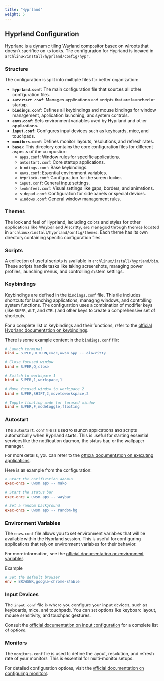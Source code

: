 ```yaml
---
title: "Hyprland"
weight: 6
---
```


## Hyprland Configuration

Hyprland is a dynamic tiling Wayland compositor based on wlroots that doesn't sacrifice on its looks. The configuration for Hyprland is located in `archlinux/install/hyprland/config/hypr`.

### Structure

The configuration is split into multiple files for better organization:

- **`hyprland.conf`**: The main configuration file that sources all other configuration files.
- **`autostart.conf`**: Manages applications and scripts that are launched at startup.
- **`bindings.conf`**: Defines all keybindings and mouse bindings for window management, application launching, and system controls.
- **`envs.conf`**: Sets environment variables used by Hyprland and other applications.
- **`input.conf`**: Configures input devices such as keyboards, mice, and touchpads.
- **`monitors.conf`**: Defines monitor layouts, resolutions, and refresh rates.
- **`base/`**: This directory contains the core configuration files for different aspects of the compositor:
  - `apps.conf`: Window rules for specific applications.
  - `autostart.conf`: Core startup applications.
  - `bindings.conf`: Base keybindings.
  - `envs.conf`: Essential environment variables.
  - `hyprlock.conf`: Configuration for the screen locker.
  - `input.conf`: General input settings.
  - `looknfeel.conf`: Visual settings like gaps, borders, and animations.
  - `sidepad.conf`: Configuration for side panels or special devices.
  - `windows.conf`: General window management rules.

### Themes

The look and feel of Hyprland, including colors and styles for other applications like Waybar and Alacritty, are managed through themes located in `archlinux/install/hyprland/config/themes`. Each theme has its own directory containing specific configuration files.

### Scripts

A collection of useful scripts is available in `archlinux/install/hyprland/bin`. These scripts handle tasks like taking screenshots, managing power profiles, launching menus, and controlling system settings.

### Keybindings

Keybindings are defined in the `bindings.conf` file. This file includes shortcuts for launching applications, managing windows, and controlling system functions. The configuration uses a combination of modifier keys (like `SUPER`, `ALT`, and `CTRL`) and other keys to create a comprehensive set of shortcuts.

For a complete list of keybindings and their functions, refer to the [official Hyprland documentation on keybindings](https://wiki.hyprland.org/Configuring/Keybindings/).

There is some example content in the `bindings.conf` file:

```ini
# Launch terminal
bind = SUPER,RETURN,exec,uwsm app -- alacritty

# Close focused window
bind = SUPER,Q,close

# Switch to workspace 1
bind = SUPER,1,workspace,1

# Move focused window to workspace 2
bind = SUPER,SHIFT,2,movetoworkspace,2

# Toggle floating mode for focused window
bind = SUPER,F,modetoggle,floating
```

### Autostart

The `autostart.conf` file is used to launch applications and scripts automatically when Hyprland starts. This is useful for starting essential services like the notification daemon, the status bar, or the wallpaper manager.

For more details, you can refer to the [official documentation on executing applications](https://wiki.hyprland.org/Configuring/Executing/).

Here is an example from the configuration:

```ini
# Start the notification daemon
exec-once = uwsm app -- mako

# Start the status bar
exec-once = uwsm app -- waybar

# Set a random background
exec-once = uwsm app -- random-bg
```

### Environment Variables

The `envs.conf` file allows you to set environment variables that will be available within the Hyprland session. This is useful for configuring applications that rely on environment variables for their behavior.

For more information, see the [official documentation on environment variables](https://wiki.hyprland.org/Configuring/Variables/#environment-variables).

Example:

```ini
# Set the default browser
env = BROWSER,google-chrome-stable
```

### Input Devices

The `input.conf` file is where you configure your input devices, such as keyboards, mice, and touchpads. You can set options like keyboard layout, mouse sensitivity, and touchpad gestures.

Consult the [official documentation on input configuration](https://wiki.hyprland.org/Configuring/Variables/#input) for a complete list of options.

### Monitors

The `monitors.conf` file is used to define the layout, resolution, and refresh rate of your monitors. This is essential for multi-monitor setups.

For detailed configuration options, visit the [official documentation on configuring monitors](https://wiki.hyprland.org/Configuring/Monitors/).
